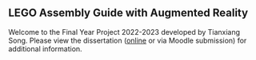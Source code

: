 ## LEGO Assembly Guide with Augmented Reality

Welcome to the Final Year Project 2022-2023 developed by Tianxiang Song. Please view the dissertation ([online](https://stx666michael.github.io/documentation/DissertationUNNC.pdf) or via Moodle submission) for additional information.